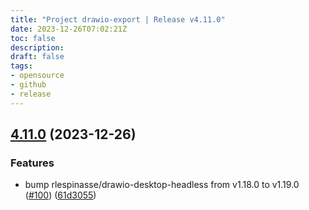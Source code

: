 ```yaml
---
title: "Project drawio-export | Release v4.11.0"
date: 2023-12-26T07:02:21Z
toc: false
description: 
draft: false
tags:
- opensource
- github
- release
---
```

## [4.11.0](https://github.com/rlespinasse/drawio-export/compare/v4.10.0...v4.11.0) (2023-12-26)


### Features

* bump rlespinasse/drawio-desktop-headless from v1.18.0 to v1.19.0 ([#100](https://github.com/rlespinasse/drawio-export/issues/100)) ([61d3055](https://github.com/rlespinasse/drawio-export/commit/61d3055982f3272038f7b97e6ad5376320ab53c8))



